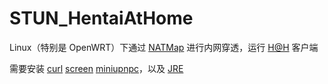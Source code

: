 # STUN_HentaiAtHome
Linux（特别是 OpenWRT）下通过 [NATMap](https://github.com/heiher/natmap) 进行内网穿透，运行 [H@H](https://ehwiki.org/wiki/Hentai@Home) 客户端

需要安装 [curl](https://curl.se/) [screen](https://www.gnu.org/software/screen/) [miniupnpc](http://miniupnp.free.fr/)，以及 [JRE](https://docs.oracle.com/goldengate/1212/gg-winux/GDRAD/java.htm)
